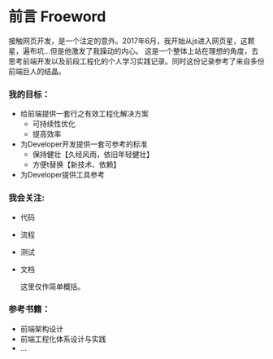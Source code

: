 # 前言 Froeword

接触网页开发，是一个注定的意外。2017年6月，我开始从js进入网页星，这颗星，遍布坑...但是他激发了我躁动的内心。
这是一个整体上站在理想的角度，去思考前端开发以及前段工程化的个人学习实践记录。同时这份记录参考了来自多份前端巨人的结晶。

### 我的目标：
* 给前端提供一套行之有效工程化解决方案
  * 可持续性优化
  * 提高效率
* 为Developer开发提供一套可参考的标准
  * 保持健壮【久经风雨，依旧年轻健壮】
  * 方便t替换【新技术、依赖】
* 为Developer提供工具参考

### 我会关注:
* 代码
* 流程
* 测试
* 文档

  这里仅作简单概括。

### 参考书籍：
* 前端架构设计
* 前端工程化体系设计与实践
* ...
